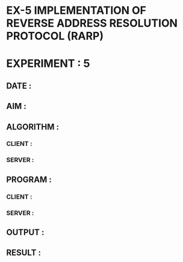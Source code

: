 # EX-5 IMPLEMENTATION OF REVERSE ADDRESS RESOLUTION PROTOCOL (RARP)
# EXPERIMENT : 5
## DATE :
## AIM :
## ALGORITHM :
### CLIENT :

### SERVER :

## PROGRAM :

### CLIENT :

### SERVER :

## OUTPUT :

## RESULT :
